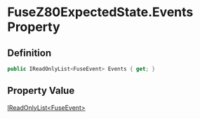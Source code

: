 # FuseZ80ExpectedState.Events Property
## Definition

```c#
public IReadOnlyList<FuseEvent> Events { get; }
```

## Property Value

[IReadOnlyList&lt;FuseEvent&gt;](https://learn.microsoft.com/en-gb/dotnet/api/System.Collections.Generic.IReadOnlyList-1)
